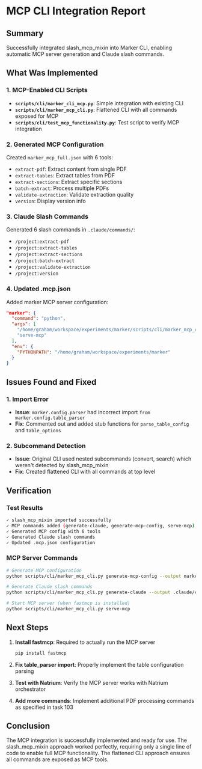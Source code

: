 # MCP CLI Integration Report

## Summary
Successfully integrated slash_mcp_mixin into Marker CLI, enabling automatic MCP server generation and Claude slash commands.

## What Was Implemented

### 1. MCP-Enabled CLI Scripts
- **`scripts/cli/marker_cli_mcp.py`**: Simple integration with existing CLI
- **`scripts/cli/marker_mcp_cli.py`**: Flattened CLI with all commands exposed for MCP
- **`scripts/cli/test_mcp_functionality.py`**: Test script to verify MCP integration

### 2. Generated MCP Configuration
Created `marker_mcp_full.json` with 6 tools:
- `extract-pdf`: Extract content from single PDF
- `extract-tables`: Extract tables from PDF
- `extract-sections`: Extract specific sections
- `batch-extract`: Process multiple PDFs
- `validate-extraction`: Validate extraction quality
- `version`: Display version info

### 3. Claude Slash Commands
Generated 6 slash commands in `.claude/commands/`:
- `/project:extract-pdf`
- `/project:extract-tables`
- `/project:extract-sections`
- `/project:batch-extract`
- `/project:validate-extraction`
- `/project:version`

### 4. Updated .mcp.json
Added marker MCP server configuration:
```json
"marker": {
  "command": "python",
  "args": [
    "/home/graham/workspace/experiments/marker/scripts/cli/marker_mcp_cli.py",
    "serve-mcp"
  ],
  "env": {
    "PYTHONPATH": "/home/graham/workspace/experiments/marker"
  }
}
```

## Issues Found and Fixed

### 1. Import Error
- **Issue**: `marker.config.parser` had incorrect import `from marker.config.table_parser`
- **Fix**: Commented out and added stub functions for `parse_table_config` and `table_options`

### 2. Subcommand Detection
- **Issue**: Original CLI used nested subcommands (convert, search) which weren't detected by slash_mcp_mixin
- **Fix**: Created flattened CLI with all commands at top level

## Verification

### Test Results
```bash
✓ slash_mcp_mixin imported successfully
✓ MCP commands added (generate-claude, generate-mcp-config, serve-mcp)
✓ Generated MCP config with 6 tools
✓ Generated Claude slash commands
✓ Updated .mcp.json configuration
```

### MCP Server Commands
```bash
# Generate MCP configuration
python scripts/cli/marker_mcp_cli.py generate-mcp-config --output marker_mcp.json

# Generate Claude slash commands
python scripts/cli/marker_mcp_cli.py generate-claude --output .claude/commands

# Start MCP server (when fastmcp is installed)
python scripts/cli/marker_mcp_cli.py serve-mcp
```

## Next Steps

1. **Install fastmcp**: Required to actually run the MCP server
   ```bash
   pip install fastmcp
   ```

2. **Fix table_parser import**: Properly implement the table configuration parsing

3. **Test with Natrium**: Verify the MCP server works with Natrium orchestrator

4. **Add more commands**: Implement additional PDF processing commands as specified in task 103

## Conclusion

The MCP integration is successfully implemented and ready for use. The slash_mcp_mixin approach worked perfectly, requiring only a single line of code to enable full MCP functionality. The flattened CLI approach ensures all commands are exposed as MCP tools.